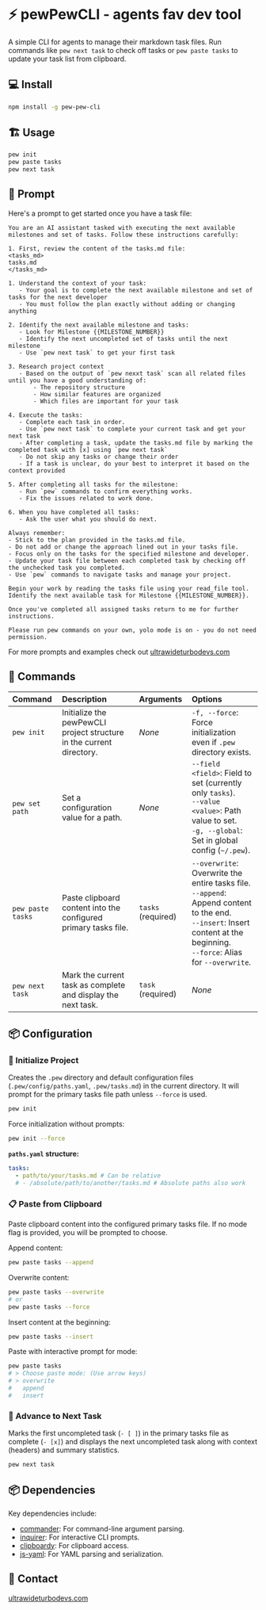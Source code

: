 # ⚡ pewPewCLI - agents fav dev tool

A simple CLI for agents to manage their markdown task files. Run commands like `pew next task` to check off tasks or `pew paste tasks` to update your task list from clipboard.

## 💻 Install

```bash
npm install -g pew-pew-cli
```

## 🏗️ Usage

```bash
pew init
pew paste tasks
pew next task
```

## 💬 Prompt

Here's a prompt to get started once you have a task file:

```
You are an AI assistant tasked with executing the next available milestones and set of tasks. Follow these instructions carefully:

1. First, review the content of the tasks.md file:
<tasks_md>
tasks.md
</tasks_md>

1. Understand the context of your task:
   - Your goal is to complete the next available milestone and set of tasks for the next developer
   - You must follow the plan exactly without adding or changing anything

2. Identify the next available milestone and tasks:
   - Look for Milestone {{MILESTONE_NUMBER}}
   - Identify the next uncompleted set of tasks until the next milestone
   - Use `pew next task` to get your first task

3. Research project context
   - Based on the output of `pew nexxt task` scan all related files until you have a good understanding of:
       - The repository structure
       - How similar features are organized
       - Which files are important for your task

4. Execute the tasks:
   - Complete each task in order.
   - Use `pew next task` to complete your current task and get your next task
   - After completing a task, update the tasks.md file by marking the completed task with [x] using `pew next task`
   - Do not skip any tasks or change their order
   - If a task is unclear, do your best to interpret it based on the context provided

5. After completing all tasks for the milestone:
   - Run `pew` commands to confirm everything works.
   - Fix the issues related to work done.

6. When you have completed all tasks:
   - Ask the user what you should do next.

Always remember:
- Stick to the plan provided in the tasks.md file.
- Do not add or change the approach lined out in your tasks file.
- Focus only on the tasks for the specified milestone and developer.
- Update your task file between each completed task by checking off the unchecked task you completed.
- Use `pew` commands to navigate tasks and manage your project.

Begin your work by reading the tasks file using your read_file tool. Identify the next available task for Milestone {{MILESTONE_NUMBER}}.

Once you've completed all assigned tasks return to me for further instructions.

Please run pew commands on your own, yolo mode is on - you do not need permission.
```

For more prompts and examples check out [ultrawideturbodevs.com](https://ultrawideturbodevs.com)

## 📝 Commands

| Command                 | Description                                                           | Arguments          | Options                                                                                                |
| :---------------------- | :-------------------------------------------------------------------- | :----------------- | :----------------------------------------------------------------------------------------------------- |
| `pew init`              | Initialize the pewPewCLI project structure in the current directory.  | _None_             | `-f, --force`: Force initialization even if `.pew` directory exists.                                    |
| `pew set path`          | Set a configuration value for a path.                                 | _None_             | `--field <field>`: Field to set (currently only `tasks`).<br>`--value <value>`: Path value to set.<br>`-g, --global`: Set in global config (`~/.pew`). |
| `pew paste tasks`       | Paste clipboard content into the configured primary tasks file.         | `tasks` (required) | `--overwrite`: Overwrite the entire tasks file.<br>`--append`: Append content to the end.<br>`--insert`: Insert content at the beginning.<br>`--force`: Alias for `--overwrite`. |
| `pew next task`         | Mark the current task as complete and display the next task.          | `task` (required)  | _None_                                                                                                 |

## 📦 Configuration

### 📂 Initialize Project

Creates the `.pew` directory and default configuration files (`.pew/config/paths.yaml`, `.pew/tasks.md`) in the current directory. It will prompt for the primary tasks file path unless `--force` is used.

```bash
pew init
```

Force initialization without prompts:

```bash
pew init --force
```

**`paths.yaml` structure:**

```yaml
tasks:
  - path/to/your/tasks.md # Can be relative
  # - /absolute/path/to/another/tasks.md # Absolute paths also work
```

### 📋 Paste from Clipboard

Paste clipboard content into the configured primary tasks file. If no mode flag is provided, you will be prompted to choose.

Append content:

```bash
pew paste tasks --append
```

Overwrite content:

```bash
pew paste tasks --overwrite
# or
pew paste tasks --force
```

Insert content at the beginning:

```bash
pew paste tasks --insert
```

Paste with interactive prompt for mode:

```bash
pew paste tasks
# > Choose paste mode: (Use arrow keys)
# > overwrite
#   append
#   insert
```

### 🎯 Advance to Next Task

Marks the first uncompleted task (`- [ ]`) in the primary tasks file as complete (`- [x]`) and displays the next uncompleted task along with context (headers) and summary statistics.

```bash
pew next task
```

## 📦 Dependencies

Key dependencies include:

-   [commander](https://github.com/tj/commander.js/): For command-line argument parsing.
-   [inquirer](https://github.com/SBoudrias/Inquirer.js/): For interactive CLI prompts.
-   [clipboardy](https://github.com/sindresorhus/clipboardy): For clipboard access.
-   [js-yaml](https://github.com/nodeca/js-yaml): For YAML parsing and serialization.

## 👋 Contact

[ultrawideturbodevs.com](https://ultrawideturbodevs.com)